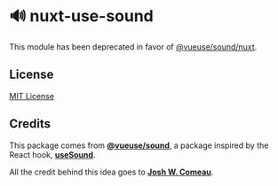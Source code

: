 # 🔊 nuxt-use-sound

This module has been deprecated in favor of [@vueuse/sound/nuxt](https://github.com/vueuse/sound).

## License

[MIT License](./LICENSE)

## Credits

This package comes from [**@vueuse/sound**](https://github.com/vueuse/sound), a package inspired by the React hook, [**useSound**](https://github.com/joshwcomeau/use-sound).

All the credit behind this idea goes to [**Josh W. Comeau**](https://github.com/joshwcomeau).
